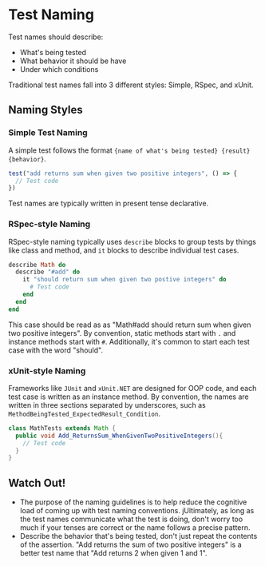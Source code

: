 # Test Naming

Test names should describe:

* What's being tested
* What behavior it should be have
* Under which conditions

Traditional test names fall into 3 different styles: Simple, RSpec, and xUnit.

## Naming Styles

### Simple Test Naming

A simple test follows the format `{name of what's being tested} {result} {behavior}`.

```js
test("add returns sum when given two positive integers", () => {
  // Test code
})
```

Test names are typically written in present tense declarative.

### RSpec-style Naming

RSpec-style naming typically uses `describe` blocks to group tests by things like class and method, and `it` blocks to describe individual test cases.

```ruby
describe Math do
  describe "#add" do
    it "should return sum when given two postive integers" do
      # Test code
    end
  end
end
```

This case should be read as as "Math#add should return sum when given two positive integers". By convention, static methods start with `.` and instance methods start with `#`. Additionally, it's common to start each test case with the word "should".

### xUnit-style Naming

Frameworks like `JUnit` and `xUnit.NET` are designed for OOP code, and each test case is written as an instance method. By convention, the names are written in three sections separated by underscores, such as `MethodBeingTested_ExpectedResult_Condition`.

```java
class MathTests extends Math {
  public void Add_ReturnsSum_WhenGivenTwoPositiveIntegers(){
    // Test code
  }
}
```

## Watch Out!

* The purpose of the naming guidelines is to help reduce the cognitive load of coming up with test naming conventions. jUltimately, as long as the test names communicate what the test is doing, don't worry too much if your tenses are correct or the name follows a precise pattern.
* Describe the behavior that's being tested, don't just repeat the contents of the assertion. "Add returns the sum of two positive integers" is a better test name that "Add returns 2 when given 1 and 1".
